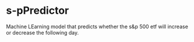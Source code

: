 # s-pPredictor
Machine LEarning model that predicts whether the s&amp;p 500 etf will increase or decrease the following day.
